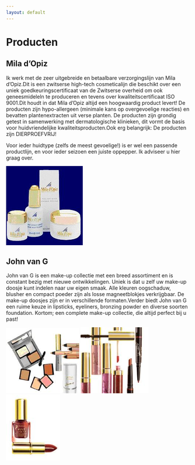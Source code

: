 ```yaml
---
layout: default
---
```


# Producten

## Mila d’Opiz

Ik werk met de zeer uitgebreide en betaalbare verzorgingslijn van Mila d’Opiz.Dit is een zwitserse high-tech cosmeticalijn die beschikt over een uniek goedkeuringscertificaat van de Zwitserse overheid om ook geneesmideleln te produceren en tevens over kwaliteitscertificaat ISO 9001.Dit houdt in dat Mila d’Opiz altijd een hoogwaardig product levert!  De producten zijn hypo-allergeen (minimale kans op overgevoelige reacties) en bevatten plantenextracten uit verse planten. De producten zijn grondig getest in samenwerking met dermatologische klinieken, dit vormt de basis voor huidvriendelijke kwaliteitsproducten.Ook erg belangrijk: De producten zijn DIERPROEFVRIJ!

Voor ieder huidtype (zelfs de meest gevoelige!) is er wel een passende productlijn, en voor ieder seizoen een juiste oppepper. Ik adviseer u hier graag over.  

![mila_d_opiz](/images/gallery/mila_d_opiz.jpeg "mila_d_opiz")

## John van G

John van G is een make-up collectie met een breed assortiment en is constant bezig met nieuwe ontwikkelingen. Uniek is dat u zelf uw make-up doosje kunt indelen naar uw eigen smaak. Alle kleuren oogschaduw, blusher en compact poeder zijn als losse magneetblokjes verkrijgbaar. De make-up doosjes zijn er in verschillende formaten.Verder biedt John van G een ruime keuze in lipsticks, eyeliners, bronzing powder en diverse soorten foundation. Kortom; een complete make-up collectie, die altijd perfect bij u past!

![john_van_g_poeder](/images/gallery/john_van_g_poeder.jpeg "john_van_g_poeder")
![john_van_g_gloss](/images/gallery/john_van_g_gloss.jpeg "john_van_g_gloss")
![john_van_g_lippenstift](/images/gallery/john_van_g_lippenstift.jpeg "john_van_g_lippenstift")